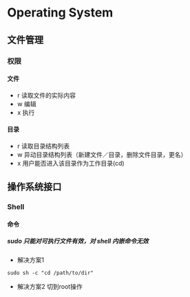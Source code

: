 # Operating System

## 文件管理

### 权限

#### 文件
* r 读取文件的实际内容
* w 编辑
* x 执行

#### 目录
* r 读取目录结构列表
* w 异动目录结构列表（新建文件／目录，删除文件目录，更名）
* x 用户能否进入该目录作为工作目录(cd)

## 操作系统接口

### Shell

#### 命令 
##### sudo 只能对可执行文件有效，对 shell 内嵌命令无效
* 解决方案1
```
sudo sh -c "cd /path/to/dir"
```
* 解决方案2
切到root操作
